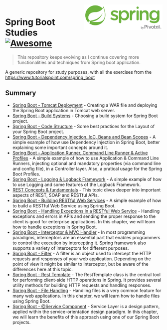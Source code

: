 <img width="250" src="img/spring-by-pivotal.png" align="right" />

# Spring Boot Studies [![Awesome](https://cdn.rawgit.com/sindresorhus/awesome/d7305f38d29fed78fa85652e3a63e154dd8e8829/media/badge.svg)](https://github.com/sindresorhus/awesome)
> This repository keeps evolving as I continue covering more functionalities and techniques from Spring boot application.

A generic repository for study purposes, with all the exercises from the https://www.tutorialspoint.com/spring_boot

## Summary

- [Spring Boot - Tomcat Deployment](https://github.com/guilhermeborgesbastos/Spring-Boot-Studies/tree/SpringBootServletInitializer) - Creating a WAR file and deploying the Spring Boot application in Tomcat web server.
- [Spring Boot - Build Systems](https://github.com/guilhermeborgesbastos/Spring-Boot-Studies/tree/BuildSystems) - Choosing a build system for Spring Boot project.
- [Spring Boot - Code Structure](https://github.com/guilhermeborgesbastos/Spring-Boot-Studies/tree/CodeStructure) - Some best practices for the Layout of your Spring Boot project.
- [Spring Boot - Dependency Injection, IoC, Beans and Bean Scopes](https://github.com/guilhermeborgesbastos/Spring-Boot-Studies/tree/BeansAndDependencyInjection) - A simple example of how use Dependency Injection in Spring Boot, better explaining some important concepts around it.
- [Spring Boot - Application Runner, Command Line Runner & Active Profiles](https://github.com/guilhermeborgesbastos/Spring-Boot-Studies/tree/SpringBootRunners) - A simple example of how to use Application & Command Line Runners, injecting optional and mandatory properties (via command line and config file), in a Controller layer. Also, a pratical usage for the Spring Boot Profiles.
- [Spring Boot - Logging & Logback Framework](https://github.com/guilhermeborgesbastos/Spring-Boot-Studies/tree/Logging) - A simple example of how to use Logging and some features of the Logback Framework.
- [REST Concepts & fundamentals](https://github.com/guilhermeborgesbastos/Spring-Boot-Studies/tree/RESTArchitecture) - This topic dives deeper into important aspects of REST, SOAP and RESTful APIs.
- [Spring Boot - Building RESTful Web Services](https://github.com/guilhermeborgesbastos/Spring-Boot-Studies/tree/RESTfulWebServices) - A simple example of how to build a RESTful Web Service using Spring Boot.
- [Spring Boot - Handling Exceptions in a RESTful Web Service](https://github.com/guilhermeborgesbastos/Spring-Boot-Studies/tree/ExceptionHandling) - Handling exceptions and errors in APIs and sending the proper response to the client is good for enterprise applications. In this chapter, we will learn how to handle exceptions in Spring Boot.
- [Spring Boot - Interceptor & MVC Handler](https://github.com/guilhermeborgesbastos/Spring-Boot-Studies/tree/Interceptor) - In most programming paradigms, interceptors are an essential part that enables programmers to control the execution by intercepting it. Spring framework also supports a variety of interceptors for different purposes.
- [Spring Boot - Filter](https://github.com/guilhermeborgesbastos/Spring-Boot-Studies/tree/Filter) - A filter is an object used to intercept the HTTP requests and responses of your web application. Depending on the point of view It might be similar to Interceptor, but be aware of the differences here at this topic.
- [Spring Boot - Rest Template](https://github.com/guilhermeborgesbastos/Spring-Boot-Studies/tree/RestTemplate) - The RestTemplate class is the central tool for performing client-side HTTP operations in Spring. It provides several utility methods for building HTTP requests and handling responses.
- [Spring Boot - File Handling](https://github.com/guilhermeborgesbastos/Spring-Boot-Studies/tree/FileHandling) - Handling files is a very common feature for many web applications. In this chapter, we will learn how to handle files using Spring Boot.
- [Spring Boot - @Service Component](https://github.com/guilhermeborgesbastos/Spring-Boot-Studies/tree/ServiceComponent) - Service Layer is a design pattern, applied within the service-orientation design paradigm. In this chapter, we will learn the benefits of this approach using one of our Spring Boot projects.